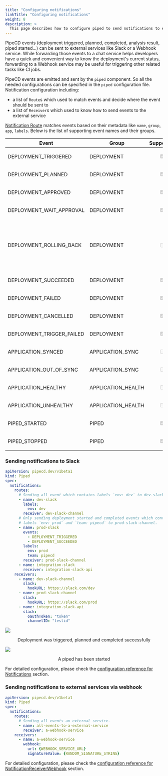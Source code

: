 ```yaml
---
title: "Configuring notifications"
linkTitle: "Configuring notifications"
weight: 8
description: >
  This page describes how to configure piped to send notifications to external services.
---
```


PipeCD events (deployment triggered, planned, completed, analysis result, piped started...) can be sent to external services like Slack or a Webhook service. While forwarding those events to a chat service helps developers have a quick and convenient way to know the deployment's current status, forwarding to a Webhook service may be useful for triggering other related tasks like CI jobs.

PipeCD events are emitted and sent by the `piped` component. So all the needed configurations can be specified in the `piped` configuration file.
Notification configuration including:
- a list of `Route`s which used to match events and decide where the event should be sent to
- a list of `Receiver`s which used to know how to send events to the external service

[Notification Route](configuration-reference/#notificationroute) matches events based on their metadata like `name`, `group`, `app`, `labels`.
Below is the list of supporting event names and their groups.

| Event | Group | Supported | Description |
|-|-|-|-|
| DEPLOYMENT_TRIGGERED | DEPLOYMENT | <p style="text-align: center;"><input type="checkbox" checked disabled></p> |  |
| DEPLOYMENT_PLANNED | DEPLOYMENT | <p style="text-align: center;"><input type="checkbox" checked disabled></p> |  |
| DEPLOYMENT_APPROVED | DEPLOYMENT | <p style="text-align: center;"><input type="checkbox" checked disabled></p> |  |
| DEPLOYMENT_WAIT_APPROVAL | DEPLOYMENT | <p style="text-align: center;"><input type="checkbox" checked disabled></p> |  |
| DEPLOYMENT_ROLLING_BACK | DEPLOYMENT | <p style="text-align: center;"><input type="checkbox" disabled></p> | PipeCD sends a notification when a deployment is completed, while it does not send a notification when a deployment status changes to DEPLOYMENT_ROLLING_BACK because it is not a completion status. See [#4547](https://github.com/pipe-cd/pipecd/issues/4547) |
| DEPLOYMENT_SUCCEEDED | DEPLOYMENT | <p style="text-align: center;"><input type="checkbox" checked disabled></p> |  |
| DEPLOYMENT_FAILED | DEPLOYMENT | <p style="text-align: center;"><input type="checkbox" checked disabled></p> |  |
| DEPLOYMENT_CANCELLED | DEPLOYMENT | <p style="text-align: center;"><input type="checkbox" checked disabled></p> |  |
| DEPLOYMENT_TRIGGER_FAILED | DEPLOYMENT | <p style="text-align: center;"><input type="checkbox" checked disabled></p> |  |
| APPLICATION_SYNCED | APPLICATION_SYNC | <p style="text-align: center;"><input type="checkbox" disabled></p> |  |
| APPLICATION_OUT_OF_SYNC | APPLICATION_SYNC | <p style="text-align: center;"><input type="checkbox" disabled></p> |  |
| APPLICATION_HEALTHY | APPLICATION_HEALTH | <p style="text-align: center;"><input type="checkbox" disabled></p> |  |
| APPLICATION_UNHEALTHY | APPLICATION_HEALTH | <p style="text-align: center;"><input type="checkbox" disabled></p> |  |
| PIPED_STARTED | PIPED | <p style="text-align: center;"><input type="checkbox" checked  disabled></p> |  |
| PIPED_STOPPED | PIPED | <p style="text-align: center;"><input type="checkbox" checked disabled></p> |  |

### Sending notifications to Slack

``` yaml
apiVersion: pipecd.dev/v1beta1
kind: Piped
spec:
  notifications:
    routes:
      # Sending all event which contains labels `env: dev` to dev-slack-channel.
      - name: dev-slack
        labels:
          env: dev
        receiver: dev-slack-channel
      # Only sending deployment started and completed events which contains
      # labels `env: prod` and `team: pipecd` to prod-slack-channel.
      - name: prod-slack
        events:
          - DEPLOYMENT_TRIGGERED
          - DEPLOYMENT_SUCCEEDED
        labels:
          env: prod
          team: pipecd
        receiver: prod-slack-channel
      - name: integration-slack
        receiver: integration-slack-api
    receivers:
      - name: dev-slack-channel
        slack:
          hookURL: https://slack.com/dev
      - name: prod-slack-channel
        slack:
          hookURL: https://slack.com/prod
      - name: integration-slack-api
        slack:
          oauthToken: "token"
          channelID: "testid"
```


![](/images/slack-notification-deployment.png)
<p style="text-align: center;">
Deployment was triggered, planned and completed successfully
</p>

![](/images/slack-notification-piped-started.png)
<p style="text-align: center;">
A piped has been started
</p>


For detailed configuration, please check the [configuration reference for Notifications](../configuration-reference/#notifications) section.

### Sending notifications to external services via webhook

``` yaml
apiVersion: pipecd.dev/v1beta1
kind: Piped
spec:
  notifications:
    routes:
      # Sending all events an external service.
      - name: all-events-to-a-external-service
        receiver: a-webhook-service
    receivers:
      - name: a-webhook-service
        webhook:
          url: {WEBHOOK_SERVICE_URL}
          signatureValue: {RANDOM_SIGNATURE_STRING}
```

For detailed configuration, please check the [configuration reference for NotificationReceiverWebhook](../configuration-reference/#notificationreceiverwebhook) section.
